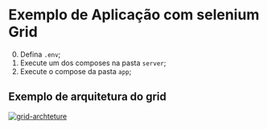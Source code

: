 # Exemplo de Aplicação com selenium Grid

0. Defina `.env`;
1. Execute um dos composes na pasta `server`;
2. Execute o compose da pasta `app`;

## Exemplo de arquitetura do grid

[![grid-archteture]][grid-documentation]

<!-- links -->

[grid-documentation]:https://www.selenium.dev/documentation/grid/components/

[grid-archteture]:https://www.selenium.dev/images/documentation/grid/components.png
